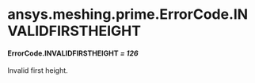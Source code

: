 <a id="ansys-meshing-prime-errorcode-invalidfirstheight"></a>

# ansys.meshing.prime.ErrorCode.INVALIDFIRSTHEIGHT

<a id="ansys.meshing.prime.ErrorCode.INVALIDFIRSTHEIGHT"></a>

#### ErrorCode.INVALIDFIRSTHEIGHT *= 126*

Invalid first height.

<!-- !! processed by numpydoc !! -->
